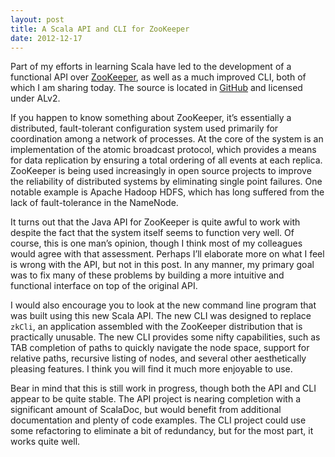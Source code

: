 ```yaml
---
layout: post
title: A Scala API and CLI for ZooKeeper
date: 2012-12-17
---
```

Part of my efforts in learning Scala have led to the development of a functional API over
[ZooKeeper](https://zookeeper.apache.org), as well as a much improved CLI, both of which I am sharing today. The source is
located in [GitHub](https://github.com/davidledwards/zookeeper) and licensed under ALv2.

If you happen to know something about ZooKeeper, it’s essentially a distributed, fault-tolerant configuration system used primarily for coordination among a network of processes. At the core of the system is an implementation of the atomic broadcast protocol, which provides a means for data replication by ensuring a total ordering of all events at each replica. ZooKeeper is being used increasingly in open source projects to improve the reliability of distributed systems by eliminating single point failures. One notable example is Apache Hadoop HDFS, which has long suffered from the lack of fault-tolerance in the NameNode.

It turns out that the Java API for ZooKeeper is quite awful to work with despite the fact that the system itself seems to function very well. Of course, this is one man’s opinion, though I think most of my colleagues would agree with that assessment. Perhaps I’ll elaborate more on what I feel is wrong with the API, but not in this post. In any manner, my primary goal was to fix many of these problems by building a more intuitive and functional interface on top of the original API.

I would also encourage you to look at the new command line program that was built using this new Scala API. The new CLI was designed to replace `zkCli`, an application assembled with the ZooKeeper distribution that is practically unusable. The new CLI provides some nifty capabilities, such as TAB completion of paths to quickly navigate the node space, support for relative paths, recursive listing of nodes, and several other aesthetically pleasing features. I think you will find it much more enjoyable to use.

Bear in mind that this is still work in progress, though both the API and CLI appear to be quite stable. The API project is nearing completion with a significant amount of ScalaDoc, but would benefit from additional documentation and plenty of code examples. The CLI project could use some refactoring to eliminate a bit of redundancy, but for the most part, it works quite well.
